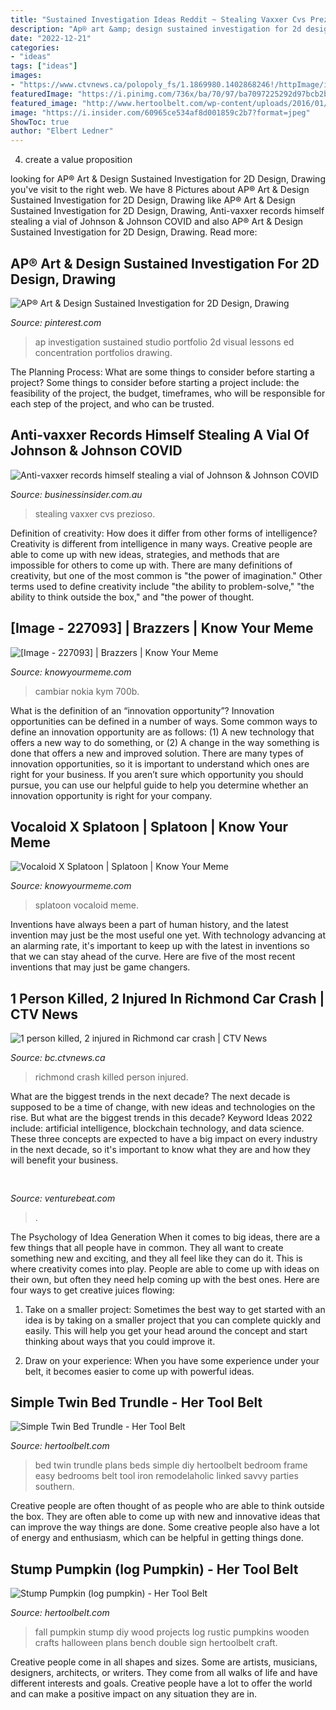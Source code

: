 ```yaml
---
title: "Sustained Investigation Ideas Reddit ~ Stealing Vaxxer Cvs Prezioso"
description: "Ap® art &amp; design sustained investigation for 2d design, drawing"
date: "2022-12-21"
categories:
- "ideas"
tags: ["ideas"]
images:
- "https://www.ctvnews.ca/polopoly_fs/1.1869980.1402868246!/httpImage/image.jpg_gen/derivatives/landscape_620/image.jpg"
featuredImage: "https://i.pinimg.com/736x/ba/70/97/ba7097225292d97bcb2bca637fd0faca.jpg"
featured_image: "http://www.hertoolbelt.com/wp-content/uploads/2016/01/Simple-twin-bed-trundle-plans-pin.jpg"
image: "https://i.insider.com/60965ce534af8d001859c2b7?format=jpeg"
ShowToc: true
author: "Elbert Ledner"
---
```



4. create a value proposition 

	

		
looking for AP® Art &amp; Design Sustained Investigation for 2D Design, Drawing you've visit to the right web. We have 8 Pictures about AP® Art &amp; Design Sustained Investigation for 2D Design, Drawing like AP® Art &amp; Design Sustained Investigation for 2D Design, Drawing, Anti-vaxxer records himself stealing a vial of Johnson &amp; Johnson COVID and also AP® Art &amp; Design Sustained Investigation for 2D Design, Drawing. Read more:
		
    
## AP® Art &amp; Design Sustained Investigation For 2D Design, Drawing

<img loading=lazy src="https://i.pinimg.com/736x/ba/70/97/ba7097225292d97bcb2bca637fd0faca.jpg" onerror="this.onerror=null;this.src='https://tse1.mm.bing.net/th?id=OIP.nBa026C-IjnQnZEx3aZ5NgHaHx&amp;pid=15.1';" alt="AP® Art &amp; Design Sustained Investigation for 2D Design, Drawing">

_Source: pinterest.com_

>ap investigation sustained studio portfolio 2d visual lessons ed concentration portfolios drawing. 

	

The Planning Process: What are some things to consider before starting a project?
Some things to consider before starting a project include: the feasibility of the project, the budget, timeframes, who will be responsible for each step of the project, and who can be trusted.

    
## Anti-vaxxer Records Himself Stealing A Vial Of Johnson &amp; Johnson COVID

<img loading=lazy src="https://i.insider.com/60965ce534af8d001859c2b7?format=jpeg" onerror="this.onerror=null;this.src='https://tse4.mm.bing.net/th?id=OIP.3m8tbKTe-U-aqq8V_0Y_VwHaFj&amp;pid=15.1';" alt="Anti-vaxxer records himself stealing a vial of Johnson &amp; Johnson COVID">

_Source: businessinsider.com.au_

>stealing vaxxer cvs prezioso. 

	

Definition of creativity: How does it differ from other forms of intelligence?
Creativity is different from intelligence in many ways. Creative people are able to come up with new ideas, strategies, and methods that are impossible for others to come up with. 
There are many definitions of creativity, but one of the most common is "the power of imagination." Other terms used to define creativity include "the ability to problem-solve," "the ability to think outside the box," and "the power of thought.

    
## [Image - 227093] | Brazzers | Know Your Meme

<img loading=lazy src="http://i0.kym-cdn.com/photos/images/facebook/000/227/093/1192860_700b.jpg" onerror="this.onerror=null;this.src='https://tse2.mm.bing.net/th?id=OIP.vUModJFMlJBd2ivzeFFUqwHaHS&amp;pid=15.1';" alt="[Image - 227093] | Brazzers | Know Your Meme">

_Source: knowyourmeme.com_

>cambiar nokia kym 700b. 

	

What is the definition of an “innovation opportunity”?
Innovation opportunities can be defined in a number of ways. Some common ways to define an innovation opportunity are as follows: (1) A new technology that offers a new way to do something, or (2) A change in the way something is done that offers a new and improved solution. 
There are many types of innovation opportunities, so it is important to understand which ones are right for your business. If you aren’t sure which opportunity you should pursue, you can use our helpful guide to help you determine whether an innovation opportunity is right for your company.

    
## Vocaloid X Splatoon | Splatoon | Know Your Meme

<img loading=lazy src="http://i1.kym-cdn.com/photos/images/facebook/000/985/919/019.jpg" onerror="this.onerror=null;this.src='https://tse4.mm.bing.net/th?id=OIP.kBDbD2uuXXA8ZBSOkqFFaQHaGa&amp;pid=15.1';" alt="Vocaloid X Splatoon | Splatoon | Know Your Meme">

_Source: knowyourmeme.com_

>splatoon vocaloid meme. 

	

Inventions have always been a part of human history, and the latest invention may just be the most useful one yet. With technology advancing at an alarming rate, it's important to keep up with the latest in inventions so that we can stay ahead of the curve. Here are five of the most recent inventions that may just be game changers.

    
## 1 Person Killed, 2 Injured In Richmond Car Crash | CTV News

<img loading=lazy src="https://www.ctvnews.ca/polopoly_fs/1.1869980.1402868246!/httpImage/image.jpg_gen/derivatives/landscape_620/image.jpg" onerror="this.onerror=null;this.src='https://tse3.mm.bing.net/th?id=OIP.Jh1PQjoA75KaFVJz1E7iogHaEK&amp;pid=15.1';" alt="1 person killed, 2 injured in Richmond car crash | CTV News">

_Source: bc.ctvnews.ca_

>richmond crash killed person injured. 

	

What are the biggest trends in the next decade?
The next decade is supposed to be a time of change, with new ideas and technologies on the rise. But what are the biggest trends in this decade? Keyword Ideas 2022 include: artificial intelligence, blockchain technology, and data science. These three concepts are expected to have a big impact on every industry in the next decade, so it's important to know what they are and how they will benefit your business.

    
## 

<img loading=lazy src="https://venturebeat.com/wp-content/uploads/2019/06/shopify-3d-models.jpg" onerror="this.onerror=null;this.src='https://tse4.mm.bing.net/th?id=OIP.TT16MF0Uq6X0jOCyCSpPPwHaEo&amp;pid=15.1';" alt="">

_Source: venturebeat.com_

>. 

	

The Psychology of Idea Generation
When it comes to big ideas, there are a few things that all people have in common. They all want to create something new and exciting, and they all feel like they can do it. This is where creativity comes into play. People are able to come up with ideas on their own, but often they need help coming up with the best ones. Here are four ways to get creative juices flowing:
1. Take on a smaller project: Sometimes the best way to get started with an idea is by taking on a smaller project that you can complete quickly and easily. This will help you get your head around the concept and start thinking about ways that you could improve it.

2. Draw on your experience: When you have some experience under your belt, it becomes easier to come up with powerful ideas.

    
## Simple Twin Bed Trundle - Her Tool Belt

<img loading=lazy src="http://www.hertoolbelt.com/wp-content/uploads/2016/01/Simple-twin-bed-trundle-plans-pin.jpg" onerror="this.onerror=null;this.src='https://tse2.mm.bing.net/th?id=OIP.z4tgkpzINogbqEcB0arYnAHaKu&amp;pid=15.1';" alt="Simple Twin Bed Trundle - Her Tool Belt">

_Source: hertoolbelt.com_

>bed twin trundle plans beds simple diy hertoolbelt bedroom frame easy bedrooms belt tool iron remodelaholic linked savvy parties southern. 

	

Creative people are often thought of as people who are able to think outside the box. They are often able to come up with new and innovative ideas that can improve the way things are done. Some creative people also have a lot of energy and enthusiasm, which can be helpful in getting things done.

    
## Stump Pumpkin (log Pumpkin) - Her Tool Belt

<img loading=lazy src="http://www.hertoolbelt.com/wp-content/uploads/2016/10/DIY-Stump-pumpkins-760x1024.jpg" onerror="this.onerror=null;this.src='https://tse1.mm.bing.net/th?id=OIP.uZbyxXUSi0DAmqPFioBlEAHaJ-&amp;pid=15.1';" alt="Stump Pumpkin (log pumpkin) - Her Tool Belt">

_Source: hertoolbelt.com_

>fall pumpkin stump diy wood projects log rustic pumpkins wooden crafts halloween plans bench double sign hertoolbelt craft. 

	

Creative people come in all shapes and sizes. Some are artists, musicians, designers, architects, or writers. They come from all walks of life and have different interests and goals. Creative people have a lot to offer the world and can make a positive impact on any situation they are in.

